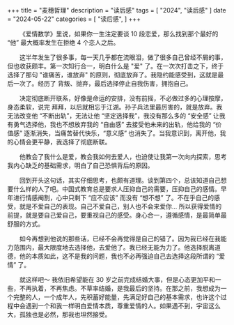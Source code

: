 +++
title = "麦穗哲理"
description = "读后感"
tags = [
    "2024",
    "读后感"
]
date = "2024-05-22"
categories = [
    "读后感",
]
+++

&emsp;&emsp;《爱情数学》里说，如果你一生注定要谈 10 段恋爱，那么找到那个最好的 “他” 最大概率发生在拒绝 4 个恋人之后。

&emsp;&emsp;这半年发生了很多事，每一天几乎都在流眼泪，做了很多自己曾经不屑的事，但也收获颇丰。第一次知行合一，明白什么是 "爱" 了。在一次次打击之下，终于选择了那句 "谁痛苦，谁放弃" 的原则，彻底放弃了。我隐约能感受到，这就是最后一次了。经历了 背叛、抛弃，最后选择停止自我伤害，拥抱自己。

&emsp;&emsp;决定彻底断开联系，好像是命运的安排，没有前摇，不必做过多的心理按摩，身态柔软，说完 拜拜，以后就相忘于江湖。孙子兵法里最厉害的，就是放弃。我无法改变他 “不断出轨”，无法让他 “坚定选择我”，我没有那么多的 “安全感” 让我有勇气选择他，我也不想放弃我的 “自由感” 去接受他未来的出轨，他给我的 “价值感” 逐渐消失，当痛苦替代快乐，“意义感” 也消失了。当我意识到，离开他，我的心情会更平静，我选择了彻底断联。

&emsp;&emsp;他教会了我什么是爱，教会我如何去爱人，也迫使让我第一次向内探索，思考我内心缺乏的基础需求，明白了自己恐惧背后的原因。

&emsp;&emsp;回到开头这句话，其实仔细思考，也颇有道理。谈到第四个，总该知道自己想要什么样的人了吧。中国式教育总是要求人压抑自己的需要，压抑自己的感情。早年进行情感阉割，心中只剩下 “应不应该” 而没有 “想不想” 了。不在乎自己的感受，就是不爱自己的表现。自己不爱自己，别人也不会来爱你... 所以获得爱情的前提，就是要自己爱自己，要重视自己的感受。身心合一，遵循感情，是最简单最舒服的方式。

&emsp;&emsp;如今再想到他说的那些话，已经不会再觉得是自己的错了。因为我已经在我能力范围内，最大限度地去选择他，去爱他了。我已经无能为力了。他选择脱离道德，他的本质如此，这不是我的问题，我也不必再强迫自己去选择这段所谓的 “爱情” 了。

&emsp;&emsp;就这样吧～ 我依旧希望能在 30 岁之前完成结婚大事，但是心态更加平和一些，不再执着，不再焦虑。不草率结婚，是我最后的坚持。在那之前，我想成为一个完整的人，一个成年人，先积蓄好能量，先满足好自己的基本需求，也许这个过程中会遇到一个和我一样明白爱情本质，尊重爱情的人。如果遇不到，宇宙这么大，孤独也是必然，那我也坦然接受。

